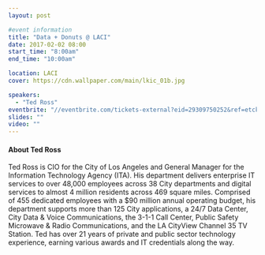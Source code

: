 ```yaml
---
layout: post

#event information
title: "Data + Donuts @ LACI"
date: 2017-02-02 08:00
start_time: "8:00am"
end_time: "10:00am"

location: LACI
cover: https://cdn.wallpaper.com/main/lkic_01b.jpg

speakers:
  - "Ted Ross"
eventbrite: "//eventbrite.com/tickets-external?eid=29309750252&ref=etckt"
slides: ""
video: ""
---
```


#### About Ted Ross

Ted Ross is CIO for the City of Los Angeles and General Manager for the Information Technology Agency (ITA). His department delivers enterprise IT services to over 48,000 employees across 38 City departments and digital services to almost 4 million residents across 469 square miles. Comprised of 455 dedicated employees with a $90 million annual operating budget, his department supports more than 125 City applications, a 24/7 Data Center, City Data & Voice Communications, the 3-1-1 Call Center, Public Safety Microwave & Radio Communications, and the LA CityView Channel 35 TV Station. Ted has over 21 years of private and public sector technology experience, earning various awards and IT credentials along the way.
